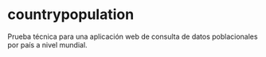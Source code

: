 # countrypopulation
Prueba técnica para una aplicación web de consulta de datos poblacionales por país a nivel mundial.
